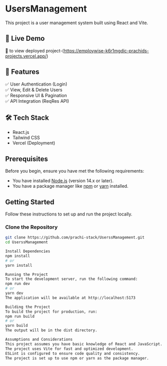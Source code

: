 
 # UsersManagement

This project is a user management system built using React and Vite.

## 🚀 Live Demo
🔗 to view deployed project-(https://employwise-k6r1mgdic-prachids-projects.vercel.app/)

## 📌 Features
✅ User Authentication (Login)  
✅ View, Edit & Delete Users  
✅ Responsive UI & Pagination  
✅ API Integration (ReqRes API)  

## 🛠 Tech Stack
- React.js
- Tailwind CSS
- Vercel (Deployment)


## Prerequisites

Before you begin, ensure you have met the following requirements:
- You have installed [Node.js](https://nodejs.org/) (version 14.x or later).
- You have a package manager like [npm](https://www.npmjs.com/) or [yarn](https://yarnpkg.com/) installed.

## Getting Started

Follow these instructions to set up and run the project locally.

### Clone the Repository

```bash
git clone https://github.com/prachi-stack/UserssManagement.git
cd UserssManagement

Install Dependencies
npm install
# or
yarn install

Running the Project
To start the development server, run the following command:
npm run dev
# or
yarn dev
The application will be available at http://localhost:5173

Building the Project
To build the project for production, run:
npm run build
# or
yarn build
The output will be in the dist directory.

Assumptions and Considerations
This project assumes you have basic knowledge of React and JavaScript.
The project uses Vite for fast and optimized development.
ESLint is configured to ensure code quality and consistency.
The project is set up to use npm or yarn as the package manager.



